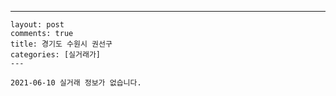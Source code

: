 ---
    layout: post
    comments: true
    title: 경기도 수원시 권선구
    categories: [실거래가]
    ---

    2021-06-10 실거래 정보가 없습니다.

    